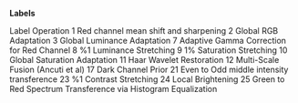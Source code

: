 ﻿
**Labels**

Label	Operation
1	Red channel mean shift and sharpening
2	Global RGB Adaptation
3	Global Luminance Adaptation
7	Adaptive Gamma Correction for Red Channel
8	%1 Luminance Stretching
9	1% Saturation Stretching
10	Global Saturation Adaptation
11	Haar Wavelet Restoration
12	Multi-Scale Fusion (Ancuti et al)
17	Dark Channel Prior
21	Even to Odd middle intensity transference
23	%1 Contrast Stretching
24	Local Brightening
25	Green to Red Spectrum Transference via Histogram Equalization
